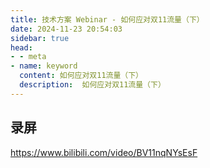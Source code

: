 ```yaml
---
title: 技术方案 Webinar - 如何应对双11流量（下）
date: 2024-11-23 20:54:03
sidebar: true
head:
- - meta
- name: keyword
  content: 如何应对双11流量（下）
  description:  如何应对双11流量（下）
---
```


## 录屏

https://www.bilibili.com/video/BV11nqNYsEsF